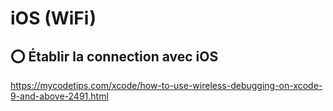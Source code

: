 # iOS (WiFi)

## :o: Établir la connection avec iOS

https://mycodetips.com/xcode/how-to-use-wireless-debugging-on-xcode-9-and-above-2491.html
